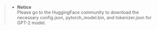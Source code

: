 >* **Notice**<br>Please go to the HuggingFace community to download the necessary config.json, pytorch_model.bin, and tokenizer.json for GPT-2 model.
